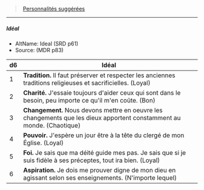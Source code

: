 ﻿---
!PersonalityIdealItem
Table: >+
  |d6|Idéal|

  |---|---|

  |1|**Tradition.** Il faut préserver et respecter <!--br-->les anciennes traditions religieuses et <!--br-->sacrificielles. (Loyal)|

  |2|**Charité.** J'essaie toujours d'aider ceux qui sont <!--br-->dans le besoin, peu importe ce qu'il m'en coûte. <!--br-->(Bon)|

  |3|**Changement.** Nous devons mettre en oeuvre <!--br-->les changements que les dieux apportent <!--br-->constamment au monde. (Chaotique)|

  |4|**Pouvoir.** J'espère un jour être à la tête du <!--br-->clergé de mon Église. (Loyal)|

  |5|**Foi.** Je sais que ma déité guide mes pas. Je sais <!--br-->que si je suis fidèle à ses préceptes, tout ira <!--br-->bien. (Loyal)|

  |6|**Aspiration.** Je dois me prouver digne de mon <!--br-->dieu en agissant selon ses enseignements. <!--br-->(N'importe lequel)|

Id: background_devot_hd.md#idéal
ParentLink: background_devot_hd.md#personnalités-suggérées
Name: Idéal
ParentName: Personnalités suggérées
NameLevel: 5
AltName: Ideal  (SRD p61)
Source: (MDR p83)
Attributes: {}
---
> [Personnalités suggérées](hd_background_devot_personnalites_suggerees.md)

---

##### Idéal

- AltName: Ideal  (SRD p61)
- Source: (MDR p83)

|d6|Idéal|
|---|---|
|1|**Tradition.** Il faut préserver et respecter les anciennes traditions religieuses et sacrificielles. (Loyal)|
|2|**Charité.** J'essaie toujours d'aider ceux qui sont dans le besoin, peu importe ce qu'il m'en coûte. (Bon)|
|3|**Changement.** Nous devons mettre en oeuvre les changements que les dieux apportent constamment au monde. (Chaotique)|
|4|**Pouvoir.** J'espère un jour être à la tête du clergé de mon Église. (Loyal)|
|5|**Foi.** Je sais que ma déité guide mes pas. Je sais que si je suis fidèle à ses préceptes, tout ira bien. (Loyal)|
|6|**Aspiration.** Je dois me prouver digne de mon dieu en agissant selon ses enseignements. (N'importe lequel)|

